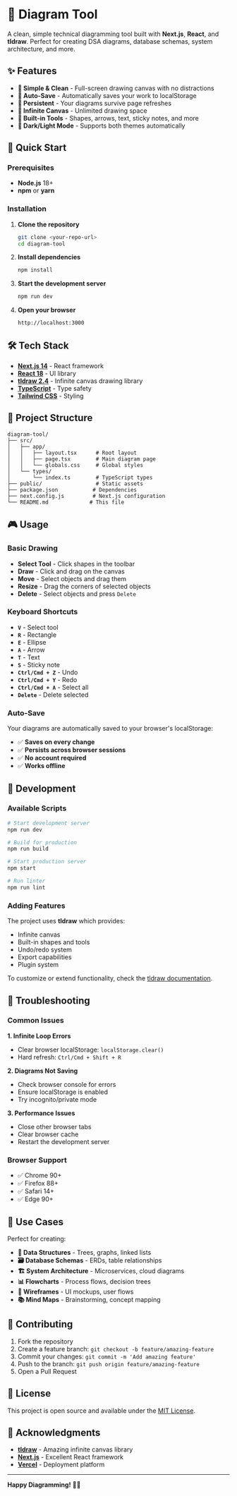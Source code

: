 # 🎨 Diagram Tool

A clean, simple technical diagramming tool built with **Next.js**, **React**, and **tldraw**. Perfect for creating DSA diagrams, database schemas, system architecture, and more.

## ✨ Features

- **🎯 Simple & Clean** - Full-screen drawing canvas with no distractions
- **💾 Auto-Save** - Automatically saves your work to localStorage
- **🔄 Persistent** - Your diagrams survive page refreshes
- **🎨 Infinite Canvas** - Unlimited drawing space
- **🔧 Built-in Tools** - Shapes, arrows, text, sticky notes, and more
- **🌙 Dark/Light Mode** - Supports both themes automatically

## 🚀 Quick Start

### Prerequisites

- **Node.js** 18+
- **npm** or **yarn**

### Installation

1. **Clone the repository**

   ```bash
   git clone <your-repo-url>
   cd diagram-tool
   ```

2. **Install dependencies**

   ```bash
   npm install
   ```

3. **Start the development server**

   ```bash
   npm run dev
   ```

4. **Open your browser**
   ```
   http://localhost:3000
   ```

## 🛠️ Tech Stack

- **[Next.js 14](https://nextjs.org/)** - React framework
- **[React 18](https://react.dev/)** - UI library
- **[tldraw 2.4](https://tldraw.dev/)** - Infinite canvas drawing library
- **[TypeScript](https://www.typescriptlang.org/)** - Type safety
- **[Tailwind CSS](https://tailwindcss.com/)** - Styling

## 📁 Project Structure

```
diagram-tool/
├── src/
│   ├── app/
│   │   ├── layout.tsx      # Root layout
│   │   ├── page.tsx        # Main diagram page
│   │   └── globals.css     # Global styles
│   └── types/
│       └── index.ts        # TypeScript types
├── public/                 # Static assets
├── package.json           # Dependencies
├── next.config.js         # Next.js configuration
└── README.md             # This file
```

## 🎮 Usage

### Basic Drawing

- **Select Tool** - Click shapes in the toolbar
- **Draw** - Click and drag on the canvas
- **Move** - Select objects and drag them
- **Resize** - Drag the corners of selected objects
- **Delete** - Select objects and press `Delete`

### Keyboard Shortcuts

- **`V`** - Select tool
- **`R`** - Rectangle
- **`E`** - Ellipse
- **`A`** - Arrow
- **`T`** - Text
- **`S`** - Sticky note
- **`Ctrl/Cmd + Z`** - Undo
- **`Ctrl/Cmd + Y`** - Redo
- **`Ctrl/Cmd + A`** - Select all
- **`Delete`** - Delete selected

### Auto-Save

Your diagrams are automatically saved to your browser's localStorage:

- ✅ **Saves on every change**
- ✅ **Persists across browser sessions**
- ✅ **No account required**
- ✅ **Works offline**

## 🔧 Development

### Available Scripts

```bash
# Start development server
npm run dev

# Build for production
npm run build

# Start production server
npm start

# Run linter
npm run lint
```

### Adding Features

The project uses **tldraw** which provides:

- Infinite canvas
- Built-in shapes and tools
- Undo/redo system
- Export capabilities
- Plugin system

To customize or extend functionality, check the [tldraw documentation](https://tldraw.dev/docs).

## 🐛 Troubleshooting

### Common Issues

**1. Infinite Loop Errors**

- Clear browser localStorage: `localStorage.clear()`
- Hard refresh: `Ctrl/Cmd + Shift + R`

**2. Diagrams Not Saving**

- Check browser console for errors
- Ensure localStorage is enabled
- Try incognito/private mode

**3. Performance Issues**

- Close other browser tabs
- Clear browser cache
- Restart the development server

### Browser Support

- ✅ Chrome 90+
- ✅ Firefox 88+
- ✅ Safari 14+
- ✅ Edge 90+

## 📝 Use Cases

Perfect for creating:

- **🔗 Data Structures** - Trees, graphs, linked lists
- **🗃️ Database Schemas** - ERDs, table relationships
- **🏗️ System Architecture** - Microservices, cloud diagrams
- **📊 Flowcharts** - Process flows, decision trees
- **🎯 Wireframes** - UI mockups, user flows
- **📚 Mind Maps** - Brainstorming, concept mapping

## 🤝 Contributing

1. Fork the repository
2. Create a feature branch: `git checkout -b feature/amazing-feature`
3. Commit your changes: `git commit -m 'Add amazing feature'`
4. Push to the branch: `git push origin feature/amazing-feature`
5. Open a Pull Request

## 📄 License

This project is open source and available under the [MIT License](LICENSE).

## 🙏 Acknowledgments

- **[tldraw](https://tldraw.dev/)** - Amazing infinite canvas library
- **[Next.js](https://nextjs.org/)** - Excellent React framework
- **[Vercel](https://vercel.com/)** - Deployment platform

---

**Happy Diagramming!** 🎨✨
